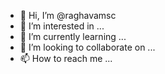 - 👋 Hi, I’m @raghavamsc
- 👀 I’m interested in ...
- 🌱 I’m currently learning ...
- 💞️ I’m looking to collaborate on ...
- 📫 How to reach me ...

<!---
raghavamsc/raghavamsc is a ✨ special ✨ repository because its `README.md` (this file) appears on your GitHub profile.
You can click the Preview link to take a look at your changes.
--->
